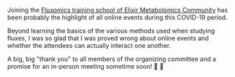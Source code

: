 <!-- ---
title: fluxomics training school 2021 - Elixir Metabolomics Community
author: Haris Z
layout: post
--- -->

Joining the [Fluxomics training school of Elixir Metabolomics Community](https://www.eventora.com/en/Events/fluxomics-2021/WebApp/Live/home) has been probably the highlight of all online events during this COVID-19 period. 

Beyond learning the basics of the various methods used when studying fluxes, I was so glad that I was proved wrong about online events and whether the attendees can actually interact one another. 

A big, big "thank you" to all members of the organizing committee and a promise for an in-person meeting sometime soon! 🦠 🧬 



